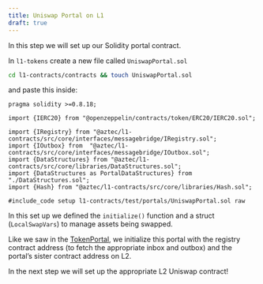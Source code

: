 ```yaml
---
title: Uniswap Portal on L1
draft: true
---
```


In this step we will set up our Solidity portal contract.

In `l1-tokens` create a new file called `UniswapPortal.sol`

```sh
cd l1-contracts/contracts && touch UniswapPortal.sol
```

and paste this inside:

```solidity
pragma solidity >=0.8.18;

import {IERC20} from "@openzeppelin/contracts/token/ERC20/IERC20.sol";

import {IRegistry} from "@aztec/l1-contracts/src/core/interfaces/messagebridge/IRegistry.sol";
import {IOutbox} from  "@aztec/l1-contracts/src/core/interfaces/messagebridge/IOutbox.sol";
import {DataStructures} from "@aztec/l1-contracts/src/core/libraries/DataStructures.sol";
import {DataStructures as PortalDataStructures} from "./DataStructures.sol";
import {Hash} from "@aztec/l1-contracts/src/core/libraries/Hash.sol";

#include_code setup l1-contracts/test/portals/UniswapPortal.sol raw
```

In this set up we defined the `initialize()` function and a struct (`LocalSwapVars`) to manage assets being swapped.

Like we saw in the [TokenPortal](../token_portal/depositing_to_aztec.md), we initialize this portal with the registry contract address (to fetch the appropriate inbox and outbox) and the portal’s sister contract address on L2.

In the next step we will set up the appropriate L2 Uniswap contract!

